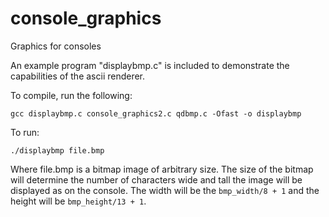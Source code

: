 # console_graphics
Graphics for consoles

An example program "displaybmp.c" is included to demonstrate the capabilities of the ascii renderer.

To compile, run the following:

```gcc displaybmp.c console_graphics2.c qdbmp.c -Ofast -o displaybmp```

To run:

```./displaybmp file.bmp```

Where file.bmp is a bitmap image of arbitrary size. The size of the bitmap will determine the number of characters wide and tall the image will be displayed as on the console. The width will be the `bmp_width/8 + 1` and the height will be `bmp_height/13 + 1`.
